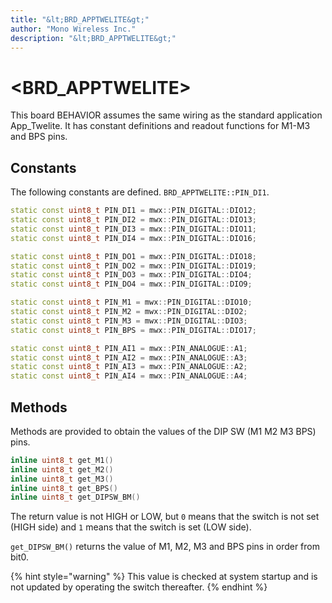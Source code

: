 ```yaml
---
title: "&lt;BRD_APPTWELITE&gt;"
author: "Mono Wireless Inc."
description: "&lt;BRD_APPTWELITE&gt;"
---
```


# \<BRD\_APPTWELITE>

This board BEHAVIOR assumes the same wiring as the standard application App\_Twelite. It has constant definitions and readout functions for M1-M3 and BPS pins.

## Constants

The following constants are defined. `BRD_APPTWELITE::PIN_DI1`.

```cpp
static const uint8_t PIN_DI1 = mwx::PIN_DIGITAL::DIO12;
static const uint8_t PIN_DI2 = mwx::PIN_DIGITAL::DIO13;
static const uint8_t PIN_DI3 = mwx::PIN_DIGITAL::DIO11;
static const uint8_t PIN_DI4 = mwx::PIN_DIGITAL::DIO16;

static const uint8_t PIN_DO1 = mwx::PIN_DIGITAL::DIO18;
static const uint8_t PIN_DO2 = mwx::PIN_DIGITAL::DIO19;
static const uint8_t PIN_DO3 = mwx::PIN_DIGITAL::DIO4;
static const uint8_t PIN_DO4 = mwx::PIN_DIGITAL::DIO9;

static const uint8_t PIN_M1 = mwx::PIN_DIGITAL::DIO10;
static const uint8_t PIN_M2 = mwx::PIN_DIGITAL::DIO2;
static const uint8_t PIN_M3 = mwx::PIN_DIGITAL::DIO3;
static const uint8_t PIN_BPS = mwx::PIN_DIGITAL::DIO17;

static const uint8_t PIN_AI1 = mwx::PIN_ANALOGUE::A1;
static const uint8_t PIN_AI2 = mwx::PIN_ANALOGUE::A3;
static const uint8_t PIN_AI3 = mwx::PIN_ANALOGUE::A2;
static const uint8_t PIN_AI4 = mwx::PIN_ANALOGUE::A4;
```



## Methods

Methods are provided to obtain the values of the DIP SW (M1 M2 M3 BPS) pins.

```cpp
inline uint8_t get_M1()
inline uint8_t get_M2()
inline uint8_t get_M3()
inline uint8_t get_BPS()
inline uint8_t get_DIPSW_BM()
```

The return value is not HIGH or LOW, but `0` means that the switch is not set (HIGH side) and `1` means that the switch is set (LOW side).

`get_DIPSW_BM()` returns the value of M1, M2, M3 and BPS pins in order from bit0.

{% hint style="warning" %}
This value is checked at system startup and is not updated by operating the switch thereafter.
{% endhint %}
